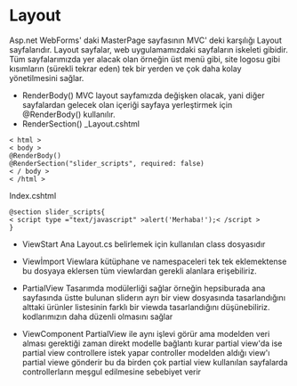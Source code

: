 # Layout

Asp.net WebForms' daki MasterPage sayfasının MVC' deki karşılığı Layout sayfalarıdır. Layout sayfalar, web uygulamamızdaki sayfaların iskeleti gibidir. Tüm sayfalarımızda yer alacak olan örneğin üst menü gibi, site logosu gibi kısımların (sürekli tekrar eden) tek bir yerden ve çok daha kolay yönetilmesini sağlar.

- RenderBody()
MVC layout sayfamızda değişken olacak, yani diğer sayfalardan gelecek olan içeriği sayfaya yerleştirmek için @RenderBody() kullanılır.
- RenderSection()
_Layout.cshtml
```CSHTML
< html >
< body >
@RenderBody()
@RenderSection("slider_scripts", required: false)
< / body >
< /html >
```

Index.cshtml
```CSHTML
@section slider_scripts{
< script type ="text/javascript" >alert('Merhaba!');< /script >
}
```
- ViewStart
Ana Layout.cs belirlemek için kullanılan class dosyasıdır 
- Viewİmport
Viewlara kütüphane ve namespaceleri tek tek eklemektense bu dosyaya eklersen tüm viewlardan gerekli alanlara erişebiliriz.

- PartialView
Tasarımda modülerliği sağlar örneğin hepsiburada ana sayfasında üstte bulunan sliderın ayrı bir view dosyasında tasarlandığını alttaki ürünler listesinin farklı bir viewda tasarlandığını düşünebiliriz. kodlarımızın daha düzenli olmasını sağlar

- ViewComponent
PartialView ile aynı işlevi görür ama modelden veri alması gerektiği zaman direkt modelle bağlantı kurar partial view'da ise partial view controllere istek yapar controller modelden aldığı view'ı partial viewe gönderir bu da birden çok partial view kullanılan sayfalarda controllerların meşgul edilmesine sebebiyet verir
